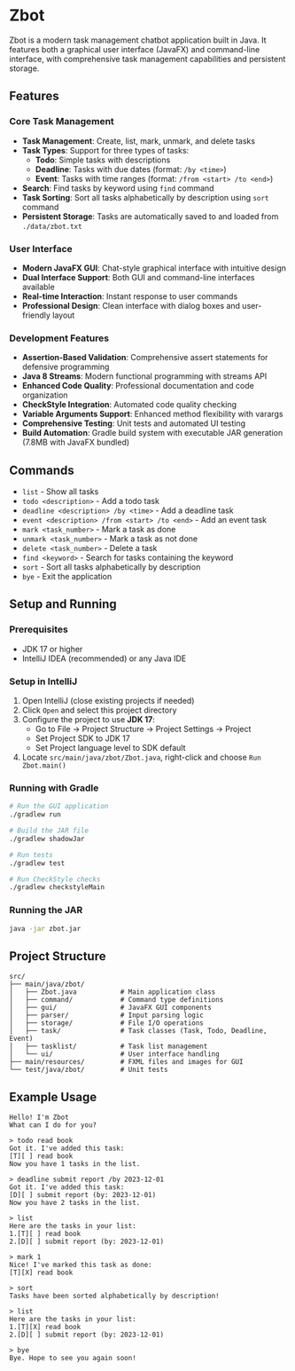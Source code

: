 # Zbot

Zbot is a modern task management chatbot application built in Java. It features both a graphical user interface (JavaFX) and command-line interface, with comprehensive task management capabilities and persistent storage.

## Features

### Core Task Management
- **Task Management**: Create, list, mark, unmark, and delete tasks
- **Task Types**: Support for three types of tasks:
  - **Todo**: Simple tasks with descriptions
  - **Deadline**: Tasks with due dates (format: `/by <time>`)  
  - **Event**: Tasks with time ranges (format: `/from <start> /to <end>`)
- **Search**: Find tasks by keyword using `find` command
- **Task Sorting**: Sort all tasks alphabetically by description using `sort` command
- **Persistent Storage**: Tasks are automatically saved to and loaded from `./data/zbot.txt`

### User Interface
- **Modern JavaFX GUI**: Chat-style graphical interface with intuitive design
- **Dual Interface Support**: Both GUI and command-line interfaces available
- **Real-time Interaction**: Instant response to user commands
- **Professional Design**: Clean interface with dialog boxes and user-friendly layout

### Development Features
- **Assertion-Based Validation**: Comprehensive assert statements for defensive programming
- **Java 8 Streams**: Modern functional programming with streams API
- **Enhanced Code Quality**: Professional documentation and code organization
- **CheckStyle Integration**: Automated code quality checking
- **Variable Arguments Support**: Enhanced method flexibility with varargs
- **Comprehensive Testing**: Unit tests and automated UI testing
- **Build Automation**: Gradle build system with executable JAR generation (7.8MB with JavaFX bundled)

## Commands

- `list` - Show all tasks
- `todo <description>` - Add a todo task
- `deadline <description> /by <time>` - Add a deadline task
- `event <description> /from <start> /to <end>` - Add an event task
- `mark <task_number>` - Mark a task as done
- `unmark <task_number>` - Mark a task as not done
- `delete <task_number>` - Delete a task
- `find <keyword>` - Search for tasks containing the keyword
- `sort` - Sort all tasks alphabetically by description
- `bye` - Exit the application

## Setup and Running

### Prerequisites
- JDK 17 or higher
- IntelliJ IDEA (recommended) or any Java IDE

### Setup in IntelliJ
1. Open IntelliJ (close existing projects if needed)
2. Click `Open` and select this project directory
3. Configure the project to use **JDK 17**:
   - Go to File → Project Structure → Project Settings → Project
   - Set Project SDK to JDK 17
   - Set Project language level to SDK default
4. Locate `src/main/java/zbot/Zbot.java`, right-click and choose `Run Zbot.main()`

### Running with Gradle
```bash
# Run the GUI application
./gradlew run

# Build the JAR file
./gradlew shadowJar

# Run tests
./gradlew test

# Run CheckStyle checks
./gradlew checkstyleMain
```

### Running the JAR
```bash
java -jar zbot.jar
```

## Project Structure

```
src/
├── main/java/zbot/
│   ├── Zbot.java           # Main application class
│   ├── command/            # Command type definitions
│   ├── gui/                # JavaFX GUI components
│   ├── parser/             # Input parsing logic
│   ├── storage/            # File I/O operations
│   ├── task/               # Task classes (Task, Todo, Deadline, Event)
│   ├── tasklist/           # Task list management
│   └── ui/                 # User interface handling
├── main/resources/         # FXML files and images for GUI
└── test/java/zbot/         # Unit tests
```

## Example Usage

```
Hello! I'm Zbot
What can I do for you?

> todo read book
Got it. I've added this task:
[T][ ] read book
Now you have 1 tasks in the list.

> deadline submit report /by 2023-12-01
Got it. I've added this task:
[D][ ] submit report (by: 2023-12-01)
Now you have 2 tasks in the list.

> list
Here are the tasks in your list:
1.[T][ ] read book
2.[D][ ] submit report (by: 2023-12-01)

> mark 1
Nice! I've marked this task as done:
[T][X] read book

> sort
Tasks have been sorted alphabetically by description!

> list  
Here are the tasks in your list:
1.[T][X] read book
2.[D][ ] submit report (by: 2023-12-01)

> bye
Bye. Hope to see you again soon!
```
